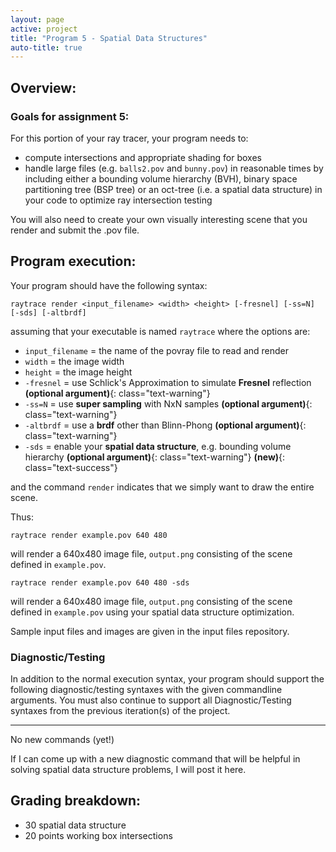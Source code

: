 ```yaml
---
layout: page
active: project
title: "Program 5 - Spatial Data Structures"
auto-title: true
---
```


## Overview:

### Goals for assignment 5:

For this portion of your ray tracer, your program needs to:

- compute intersections and appropriate shading for boxes
- handle large files (e.g. `balls2.pov` and `bunny.pov`) in reasonable times by including either a bounding volume hierarchy (BVH), binary space partitioning tree (BSP tree) or an oct-tree (i.e. a spatial data structure) in your code to optimize ray intersection testing

You will also need to create your own visually interesting scene that you render and submit the .pov file.


## Program execution:

Your program should have the following syntax:

  `raytrace render <input_filename> <width> <height> [-fresnel] [-ss=N] [-sds] [-altbrdf]`

assuming that your executable is named `raytrace` where the options are:

- `input_filename` = the name of the povray file to read and render
- `width` = the image width
- `height` = the image height
- `-fresnel` = use Schlick's Approximation to simulate **Fresnel** reflection
  **(optional argument)**{: class="text-warning"}
- `-ss=N` = use **super sampling** with NxN samples
  **(optional argument)**{: class="text-warning"}
- `-altbrdf` = use a **brdf** other than Blinn-Phong
  **(optional argument)**{: class="text-warning"}
- `-sds` = enable your **spatial data structure**, e.g. bounding volume hierarchy
  **(optional argument)**{: class="text-warning"}
  **(new)**{: class="text-success"}

and the command `render` indicates that we simply want to draw the entire scene.

Thus:

  `raytrace render example.pov 640 480`

will render a 640x480 image file, `output.png` consisting of the scene defined in `example.pov`.

  `raytrace render example.pov 640 480 -sds`

will render a 640x480 image file, `output.png` consisting of the scene defined in `example.pov` using your spatial data structure optimization.

Sample input files and images are given in the input files repository.


### Diagnostic/Testing

In addition to the normal execution syntax, your program should support the following diagnostic/testing syntaxes with the given commandline arguments.
You must also continue to support all Diagnostic/Testing syntaxes from the previous iteration(s) of the project.

---

No new commands (yet!)

If I can come up with a new diagnostic command that will be helpful in solving spatial data structure problems, I will post it here.



## Grading breakdown:

- 30 spatial data structure
- 20 points working box intersections
